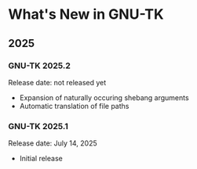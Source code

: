 # What's New in GNU-TK

## 2025

### GNU-TK 2025.2

Release date: not released yet

- Expansion of naturally occuring shebang arguments
- Automatic translation of file paths

### GNU-TK 2025.1

Release date: July 14, 2025

- Initial release
